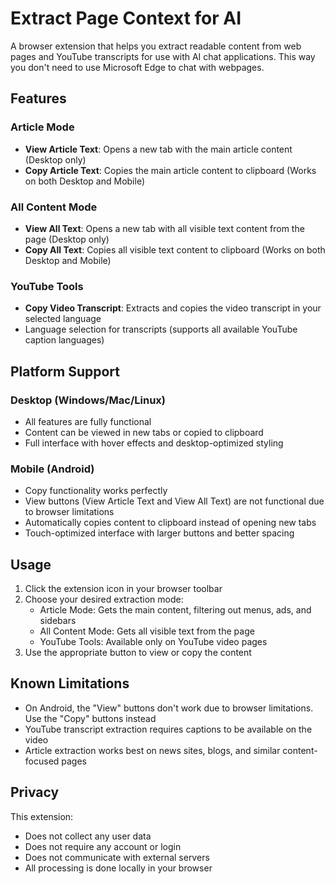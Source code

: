 # Extract Page Context for AI

A browser extension that helps you extract readable content from web pages and YouTube transcripts for use with AI chat applications. This way you don't need to use Microsoft Edge to chat with webpages.

## Features

### Article Mode
- **View Article Text**: Opens a new tab with the main article content (Desktop only)
- **Copy Article Text**: Copies the main article content to clipboard (Works on both Desktop and Mobile)

### All Content Mode
- **View All Text**: Opens a new tab with all visible text content from the page (Desktop only)
- **Copy All Text**: Copies all visible text content to clipboard (Works on both Desktop and Mobile)

### YouTube Tools
- **Copy Video Transcript**: Extracts and copies the video transcript in your selected language
- Language selection for transcripts (supports all available YouTube caption languages)

## Platform Support

### Desktop (Windows/Mac/Linux)
- All features are fully functional
- Content can be viewed in new tabs or copied to clipboard
- Full interface with hover effects and desktop-optimized styling

### Mobile (Android)
- Copy functionality works perfectly
- View buttons (View Article Text and View All Text) are not functional due to browser limitations
- Automatically copies content to clipboard instead of opening new tabs
- Touch-optimized interface with larger buttons and better spacing

## Usage

1. Click the extension icon in your browser toolbar
2. Choose your desired extraction mode:
   - Article Mode: Gets the main content, filtering out menus, ads, and sidebars
   - All Content Mode: Gets all visible text from the page
   - YouTube Tools: Available only on YouTube video pages
3. Use the appropriate button to view or copy the content

## Known Limitations

- On Android, the "View" buttons don't work due to browser limitations. Use the "Copy" buttons instead
- YouTube transcript extraction requires captions to be available on the video
- Article extraction works best on news sites, blogs, and similar content-focused pages

## Privacy

This extension:
- Does not collect any user data
- Does not require any account or login
- Does not communicate with external servers
- All processing is done locally in your browser
